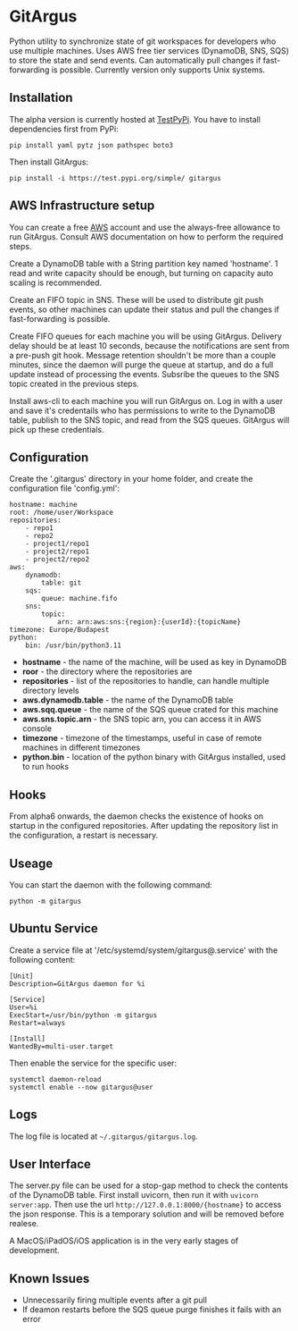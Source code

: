 # GitArgus

Python utility to synchronize state of git workspaces for developers who use multiple machines. Uses AWS free tier services (DynamoDB, SNS, SQS) to store the state and send events. Can automatically pull changes if fast-forwarding is possible. Currently version only supports Unix systems.

## Installation

The alpha version is currently hosted at [TestPyPi](https://test.pypi.org/project/gitargus/). You have to install dependencies first from PyPi:

```
pip install yaml pytz json pathspec boto3
```

Then install GitArgus:

```
pip install -i https://test.pypi.org/simple/ gitargus
```

## AWS Infrastructure setup

You can create a free [AWS](https://aws.amazon.com) account and use the always-free allowance to run GitArgus. Consult AWS documentation on how to perform the required steps.

Create a DynamoDB table with a String partition key named 'hostname'. 1 read and write capacity should be enough, but turning on capacity auto scaling is recommended.

Create an FIFO topic in SNS. These will be used to distribute git push events, so other machines can update their status and pull the changes if fast-forwarding is possible.

Create FIFO queues for each machine you will be using GitArgus. Delivery delay should be at least 10 seconds, because the notifications are sent from a pre-push git hook. Message retention shouldn't be more than a couple minutes, since the daemon will purge the queue at startup, and do a full update instead of processing the events. Subsribe the queues to the SNS topic created in the previous steps.

Install aws-cli to each machine you will run GitArgus on. Log in with a user and save it's credentails who has permissions to write to the DynamoDB table, publish to the SNS topic, and read from the SQS queues. GitArgus will pick up these credentials.

## Configuration

Create the '.gitargus' directory in your home folder, and create the configuration file 'config.yml':

```
hostname: machine
root: /home/user/Workspace
repositories:
    - repo1
    - repo2
    - project1/repo1
    - project2/repo1
    - project2/repo2
aws:
    dynamodb:
        table: git
    sqs:
        queue: machine.fifo
    sns:
        topic:
            arn: arn:aws:sns:{region}:{userId}:{topicName}
timezone: Europe/Budapest
python: 
    bin: /usr/bin/python3.11
```

- **hostname** - the name of the machine, will be used as key in DynamoDB
- **roor** - the directory where the repositories are
- **repositories** - list of the repositories to handle, can handle multiple directory levels
- **aws.dynamodb.table** - the name of the DynamoDB table
- **aws.sqq.queue** - the name of the SQS queue crated for this machine
- **aws.sns.topic.arn** - the SNS topic arn, you can access it in AWS console
- **timezone** - timezone of the timestamps, useful in case of remote machines in different timezones
- **python.bin** - location of the python binary with GitArgus installed, used to run hooks

## Hooks

From alpha6 onwards, the daemon checks the existence of hooks on startup in the configured repositories. After updating the repository list in the configuration, a restart is necessary.

## Useage

You can start the daemon with the following command:

```
python -m gitargus
```

## Ubuntu Service

Create a service file at '/etc/systemd/system/gitargus@.service' with the following content:

```
[Unit]
Description=GitArgus daemon for %i

[Service]
User=%i
ExecStart=/usr/bin/python -m gitargus
Restart=always

[Install]
WantedBy=multi-user.target
```

Then enable the service for the specific user:

```
systemctl daemon-reload
systemctl enable --now gitargus@user
```

## Logs

The log file is located at `~/.gitargus/gitargus.log`.

## User Interface

The server.py file can be used for a stop-gap method to check the contents of the DynamoDB table. First install uvicorn, then run it with `uvicorn server:app`. Then use the url `http://127.0.0.1:8000/{hostname}` to access the json response. This is a temporary solution and will be removed before realese.

A MacOS/iPadOS/iOS application is in the very early stages of development.

## Known Issues

- Unnecessarily firing multiple events after a git pull
- If deamon restarts before the SQS queue purge finishes it fails with an error
